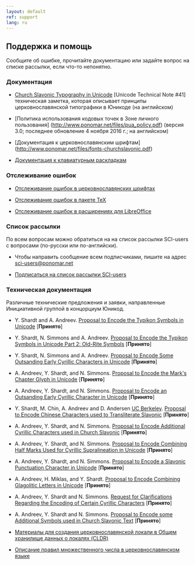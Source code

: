 ```yaml
---
layout: default
ref: support
lang: ru
---
```


## Поддержка и помощь

Сообщите об ошибке, прочитайте документацию или задайте вопрос на списке рассылки, если что-то непонятно.

### Документация

* [Church Slavonic Typography in Unicode](http://www.unicode.org/notes/tn41/)
   [Unicode Technical Note #41] техническая заметка, которая описывает
   принципы церковнославянской типографики в Юникоде (на английском)

* [Политика использования кодовых точек в Зоне личного пользования]
  (http://www.ponomar.net/files/pua_policy.pdf)
  (версия 3.0; последнее обновление 4 ноября 2016 г.; на английском)

* [Документация к церковнославянским шрифтам]
(http://www.ponomar.net/files/fonts-churchslavonic.pdf)

* [Документация к клавиатурным раскладкам](http://www.ponomar.net/files/docen.pdf)

### Отслеживание ошибок

* [Отслеживание ошибок в церковнославянских шрифтах](https://github.com/typiconman/fonts-cu/issues)

* [Отслеживание ошибок в пакете TeX](https://github.com/slavonic/cu-tex/issues)

* [Отслеживание ошибок в расширениях для LibreOffice](https://github.com/slavonic/cu-LO/issues)

### Список рассылки

По всем вопросам можно обратиться на на список рассылки SCI-users с вопросами
(по-русски или по-английски).

* Чтобы направить сообщение всем подписчиками, пишите на адрес 
[&#115;c&#105;-&#117;s&#101;&#114;&#115;&#64;pon&#111;m&#97;r&#46;net](&#109;&#97;&#105;l&#116;o&#58;%&#55;3%63&#105;%2D&#117;s&#37;65&#114;&#115;&#64;&#112;%&#54;Fn&#111;&#109;%&#54;&#49;&#37;72&#46;ne%&#55;&#52;)

* [Подписаться на список рассылки SCI-users](http://ponomar.net/mailman/listinfo/sci-users_ponomar.net)

### Техническая документация

Различные технические предложения и заявки, направленные Инициативной группой
в концорциум Юникод.

* Y. Shardt and A. Andreev. [Proposal to Encode the Typikon Symbols in Unicode](http://std.dkuug.dk/jtc1/sc2/wg2/docs/n3772.pdf) [**Принято**]

* Y. Shardt, N. Simmons and A. Andreev. [Proposal to Encode the Typikon Symbols in Unicode Part 2: Old-Rite Symbols](http://www.dkuug.dk/JTC1/SC2/WG2/docs/n3971.pdf) [**Принято**]

* Y. Shardt, N. Simmons and A. Andreev. [Proposal to Encode Some Outsanding Early Cyrillic Characters in Unicode](http://www.dkuug.dk/JTC1/SC2/WG2/docs/n3974.pdf) [**Принято**]

* A. Andreev, Y. Shardt, and N. Simmons. [Proposal to Encode the Mark's Chapter Glyph in Unicode](http://www.dkuug.dk/JTC1/SC2/WG2/docs/n3998.pdf) [**Принято**]

* A. Andreev, Y. Shardt, and N. Simmons. [Proposal to Encode an Outsanding Early Cyrillic Character in Unicode](http://www.ponomar.net/files/letteref.pdf) [**Принято**]

* Y. Shardt, M. Chin, A. Andreev and D. Andersen [UC Berkeley](http://linguistics.berkeley.edu/sei/).
  [Proposal to Encode Chinese Characters used to Transliterate Slavonic](http://www.ponomar.net/files/sinographs.pdf)
  [**Принято**]

* A. Andreev, Y. Shardt, and N. Simmons. [Proposal to Encode Additional Cyrillic Characters used in Church Slavonic](http://www.ponomar.net/files/variants_final2.pdf) [**Принято**]
  
* A. Andreev, Y. Shardt, and N. Simmons. [Proposal to Encode Combining Half Marks Used for Cyrillic Supralineation in Unicode](http://www.ponomar.net/files/halfmarks.pdf) [**Принято**]

* A. Andreev, Y. Shardt, and N. Simmons. [Proposal to Encode a Slavonic Punctuation Character in Unicode](http://www.ponomar.net/files/dash_with_upturn.pdf) [**Принято**]
  
* A. Andreev, H. Miklas, and Y. Shardt. [Proposal to Encode Combining Glagolitic Letters in Unicode](http://www.ponomar.net/files/glagolitic.pdf) [**Принято**]

* A. Andreev, Y. Shardt and N. Simmons. [Request for Clarifications Regarding the Encoding of Certain Cyrillic Characters](http://www.ponomar.net/files/double_titli.pdf) [**Принято**]

* A. Andreev, Y. Shardt and N. Simmons. [Proposal to Encode some Additional Symbols used in Church Slavonic Text](http://www.ponomar.net/files/typicon_additional.pdf) [**Принято**]

* [Материалы для создания церковнославянской локали в
Общем хранилище данных о локалях (CLDR)](http://www.ponomar.net/files/cldr.zip)

* [Описание правил множественного числа в церковнославянском языке](http://www.ponomar.net/files/plurals.pdf)


